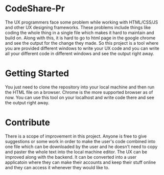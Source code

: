 # CodeShare-Pr

The UX programmers face some problem while working with HTML/CSS/JS and other UX designing frameworks. These problems include things like coding the whole thing in a single file which makes it hard to maintain and build on. Along with this, it is hard to go to html page in the google chrome and see the output for the change they made. So this project is a tool where you are provided different windows to write your UX code and you can write all your different code in different windows and see the output right away.

# Getting Started

You just need to clone the repository into your local machine and then run the HTML file on a browser. Chrome is the more supported browser as of now. You can use this tool on your localhost and write code there and see the output right away. 

# Contribute

There is a scope of improvement in this project. Anyone is free to give suggestions or some work in order to make the user's code combined into one file which can be downloaded by the user and he doesn't need to copy and paster the whole text into the local machine editor. The UX can be improved along with the backend. It can be converted into a user applicatoin where they can make their accounts and keep their stuff online and they can access it whenever they would like to.
